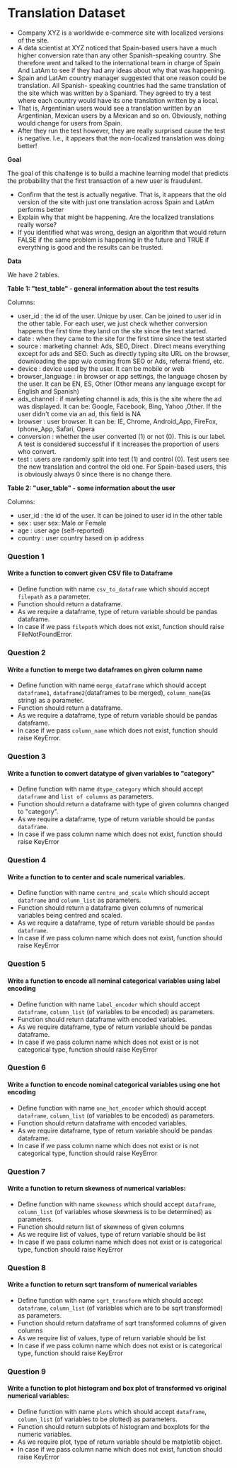 # Translation Dataset

* Company XYZ is a worldwide e-commerce site with localized versions of the site.
* A data scientist at XYZ noticed that Spain-based users have a much higher conversion rate than any other Spanish-speaking country. She therefore went and talked to the international team in charge of Spain And LatAm to see if they had any ideas about why that was happening.
* Spain and LatAm country manager suggested that one reason could be translation. All Spanish- speaking countries had the same translation of the site which was written by a Spaniard. They agreed to try a test where each country would have its one translation written by a local.
* That is, Argentinian users would see a translation written by an Argentinian, Mexican users by a Mexican and so on. Obviously, nothing would change for users from Spain.
* After they run the test however, they are really surprised cause the test is negative. I.e., it appears that the non-localized translation was doing better!

**Goal**

The goal of this challenge is to build a machine learning model that predicts the probability that the first transaction of a new user is fraudulent.

* Confirm that the test is actually negative. That is, it appears that the old version of the site with just one translation across Spain and LatAm performs better
* Explain why that might be happening. Are the localized translations really worse?
* If you identified what was wrong, design an algorithm that would return FALSE if the same problem is happening in the future and TRUE if everything is good and the results can be trusted.


**Data**

We have 2 tables.

**Table 1: "test_table" - general information about the test results**

Columns:

* user_id : the id of the user. Unique by user. Can be joined to user id in the other table. For each user, we just check whether conversion happens the first time they land on the site since the test started.
* date : when they came to the site for the first time since the test started
* source : marketing channel: Ads, SEO, Direct . Direct means everything except for ads and SEO. Such as directly typing site URL on the browser, downloading the app w/o coming from SEO or Ads, referral friend, etc.
* device : device used by the user. It can be mobile or web
* browser_language : in browser or app settings, the language chosen by the user. It can be EN, ES, Other (Other means any language except for English and Spanish)
* ads_channel : if marketing channel is ads, this is the site where the ad was displayed. It can be: Google, Facebook, Bing, Yahoo ,Other. If the user didn't come via an ad, this field is NA
* browser : user browser. It can be: IE, Chrome, Android_App, FireFox, Iphone_App, Safari, Opera
* conversion : whether the user converted (1) or not (0). This is our label. A test is considered successful if it increases the proportion of users who convert.
* test : users are randomly split into test (1) and control (0). Test users see the new translation and control the old one. For Spain-based users, this is obviously always 0 since there is no change there.


**Table 2: "user_table" - some information about the user**

Columns:

* user_id : the id of the user. It can be joined to user id in the other table
* sex : user sex: Male or Female
* age : user age (self-reported)
* country : user country based on ip address

### Question 1

#### Write a function to convert given CSV file to Dataframe

* Define function with name `csv_to_dataframe` which should accept `filepath` as a parameter.
* Function should return a dataframe.
* As we require a dataframe, type of return variable should be pandas dataframe.
* In case if we pass `filepath` which does not exist, function should raise FileNotFoundError.

### Question 2

#### Write a function to merge two dataframes on given column name

* Define function with name `merge_dataframe` which should accept `dataframe1`, `dataframe2`(dataframes to be merged), `column_name`(as string) as a parameter.
* Function should return a dataframe.
* As we require a dataframe, type of return variable should be pandas dataframe.
* In case if we pass `column_name` which does not exist, function should raise KeyError.

### Question 3

#### Write a function to convert datatype of given variables to "category"

* Define function with name `dtype_category` which should accept `dataframe` and `list of columns` as parameters.
* Function should return a dataframe with type of given columns changed to "category".
* As we require a dataframe, type of return variable should be `pandas dataframe`.
* In case if we pass column name which does not exist, function should raise KeyError

### Question 4

#### Write a function to to center and scale numerical variables.

* Define function with name `centre_and_scale` which should accept `dataframe` and `column_list` as parameters.
* Function should return a dataframe given columns of numerical variables being centred and scaled.
* As we require a dataframe, type of return variable should be `pandas dataframe`.
* In case if we pass column name which does not exist, function should raise KeyError

### Question 5

#### Write a function to encode all nominal categorical variables using label encoding

* Define function with name `label_encoder` which should accept `dataframe`, `column_list` (of variables to be encoded) as parameters.
* Function should return dataframe with encoded variables.
* As we require dataframe, type of return variable should be pandas dataframe.
* In case if we pass column name which does not exist or is not categorical type, function should raise KeyError

### Question 6

#### Write a function to encode nominal categorical variables using one hot encoding

* Define function with name `one_hot_encoder` which should accept `dataframe`, `column_list` (of variables to be encoded) as parameters.
* Function should return dataframe with encoded variables.
* As we require dataframe, type of return variable should be pandas dataframe.
* In case if we pass column name which does not exist or is not categorical type, function should raise KeyError

### Question 7

#### Write a function to return skewness of numerical variables:

* Define function with name `skewness` which should accept `dataframe`, `column_list` (of variables whose skewness is to be determined) as parameters.
* Function should return list of skewness of given columns
* As we require list of values, type of return variable should be list
* In case if we pass column name which does not exist or is categorical type, function should raise KeyError

### Question 8

#### Write a function to return sqrt transform of numerical variables

* Define function with name `sqrt_transform` which should accept `dataframe`, `column_list` (of variables which are to be sqrt transformed) as parameters.
* Function should return dataframe of sqrt transformed columns of given columns
* As we require list of values, type of return variable should be list
* In case if we pass column name which does not exist or is categorical type, function should raise KeyError

### Question 9

#### Write a function to plot  histogram and box plot of transformed  vs original numerical variables:

* Define function with name `plots` which should accept `dataframe`, `column_list` (of variables to be plotted) as parameters.
* Function should return subplots of histogram and boxplots for the numeric variables.
* As we require plot, type of return variable should be matplotlib object.
* In case if we pass column name which does not exist, function should raise KeyError